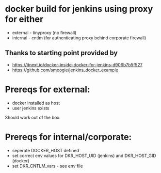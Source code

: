# docker build for jenkins using proxy for either

* external - tinyproxy (no firewall)
* internal - cntlm (for authenticating proxy behind corporate firewall)

## Thanks to starting point provided by

* https://itnext.io/docker-inside-docker-for-jenkins-d906b7b5f527
* https://github.com/smoogie/jenkins_docker_example

# Prereqs for external:

* docker installed as host
* user jenkins exists

Should work out of the box.

# Prereqs for internal/corporate:

* seperate DOCKER_HOST defined
* set correct env values for DKR_HOST_UID (jenkins) and DKR_HOST_GID (docker)
* set DKR_CNTLM_vars - see env file
